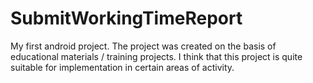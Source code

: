 # SubmitWorkingTimeReport
My first android project.
The project was created on the basis of educational materials / training projects.
I think that this project is quite suitable for implementation in certain areas of activity.
